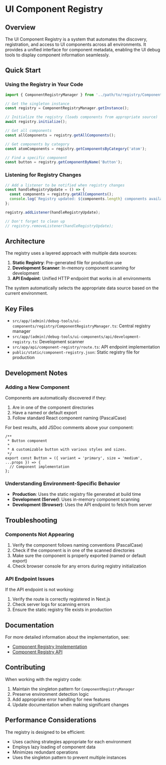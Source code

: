 # UI Component Registry

## Overview

The UI Component Registry is a system that automates the discovery, registration, and access to UI components across all environments. It provides a unified interface for component metadata, enabling the UI debug tools to display component information seamlessly.

## Quick Start

### Using the Registry in Your Code

```typescript
import { ComponentRegistryManager } from '../path/to/registry/ComponentRegistryManager';

// Get the singleton instance
const registry = ComponentRegistryManager.getInstance();

// Initialize the registry (loads components from appropriate source)
await registry.initialize();

// Get all components
const allComponents = registry.getAllComponents();

// Get components by category
const atomComponents = registry.getComponentsByCategory('atom');

// Find a specific component
const button = registry.getComponentByName('Button');
```

### Listening for Registry Changes

```typescript
// Add a listener to be notified when registry changes
const handleRegistryUpdate = () => {
  const components = registry.getAllComponents();
  console.log(`Registry updated: ${components.length} components available`);
};

registry.addListener(handleRegistryUpdate);

// Don't forget to clean up
// registry.removeListener(handleRegistryUpdate);
```

## Architecture

The registry uses a layered approach with multiple data sources:

1. **Static Registry**: Pre-generated file for production use
2. **Development Scanner**: In-memory component scanning for development
3. **API Endpoint**: Unified HTTP endpoint that works in all environments

The system automatically selects the appropriate data source based on the current environment.

## Key Files

- `src/app/(admin)/debug-tools/ui-components/registry/ComponentRegistryManager.ts`: Central registry manager
- `src/app/(admin)/debug-tools/ui-components/api/development-registry.ts`: Development scanner
- `src/app/api/component-registry/route.ts`: API endpoint implementation
- `public/static/component-registry.json`: Static registry file for production

## Development Notes

### Adding a New Component

Components are automatically discovered if they:

1. Are in one of the component directories
2. Have a named or default export
3. Follow standard React component naming (PascalCase)

For best results, add JSDoc comments above your component:

```tsx
/**
 * Button component
 *
 * A customizable button with various styles and sizes.
 */
export const Button = ({ variant = 'primary', size = 'medium', ...props }) => {
  // Component implementation
};
```

### Understanding Environment-Specific Behavior

- **Production**: Uses the static registry file generated at build time
- **Development (Server)**: Uses in-memory component scanning
- **Development (Browser)**: Uses the API endpoint to fetch from server

## Troubleshooting

### Components Not Appearing

1. Verify the component follows naming conventions (PascalCase)
2. Check if the component is in one of the scanned directories
3. Make sure the component is properly exported (named or default export)
4. Check browser console for any errors during registry initialization

### API Endpoint Issues

If the API endpoint is not working:

1. Verify the route is correctly registered in Next.js
2. Check server logs for scanning errors
3. Ensure the static registry file exists in production

## Documentation

For more detailed information about the implementation, see:

- [Component Registry Implementation](./component-registry-implementation.md)
- [Component Registry API](./component-registry-api.md)

## Contributing

When working with the registry code:

1. Maintain the singleton pattern for `ComponentRegistryManager`
2. Preserve environment detection logic
3. Add appropriate error handling for new features
4. Update documentation when making significant changes

## Performance Considerations

The registry is designed to be efficient:

- Uses caching strategies appropriate for each environment
- Employs lazy loading of component data
- Minimizes redundant operations
- Uses the singleton pattern to prevent multiple instances 